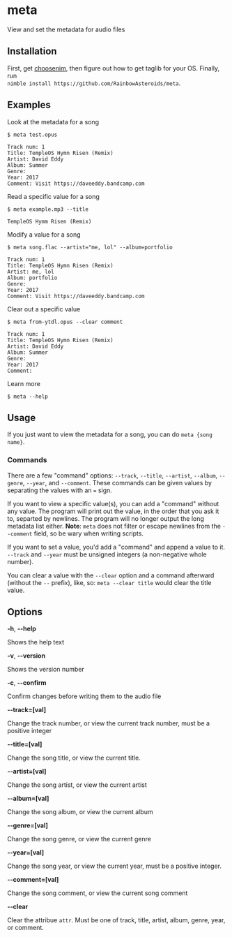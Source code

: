 # meta
View and set the metadata for audio files

## Installation
First, get [choosenim](https://github.com/dom96/choosenim), then figure out
how to get taglib for your OS. Finally, run  
`nimble install https://github.com/RainbowAsteroids/meta`.

## Examples
Look at the metadata for a song
```
$ meta test.opus

Track num: 1
Title: TempleOS Hymn Risen (Remix)
Artist: David Eddy
Album: Summer
Genre:
Year: 2017
Comment: Visit https://daveeddy.bandcamp.com
```

Read a specific value for a song
```
$ meta example.mp3 --title

TempleOS Hymm Risen (Remix)
```

Modify a value for a song
```
$ meta song.flac --artist="me, lol" --album=portfolio

Track num: 1
Title: TempleOS Hymn Risen (Remix)
Artist: me, lol
Album: portfolio
Genre:
Year: 2017
Comment: Visit https://daveeddy.bandcamp.com
```

Clear out a specific value
```
$ meta from-ytdl.opus --clear comment

Track num: 1
Title: TempleOS Hymn Risen (Remix)
Artist: David Eddy
Album: Summer
Genre:
Year: 2017
Comment:
```

Learn more
```
$ meta --help
```

## Usage
If you just want to view the metadata for a song, you can do `meta {song name}`.

### Commands
There are a few "command" options: `--track`, `--title`, `--artist`, `--album`,
`--genre`, `--year`, and `--comment`. These commands can be given values by
separating the values with an `=` sign.

If you want to view a specific value(s), you can add a "command" without any 
value.
The program will print out the value, in the order that you ask it to, 
separted by newlines. The program will no longer output the long metadata list
either. **Note**: `meta` does not filter or escape newlines
from the `--comment` field, so be wary when writing scripts.

If you want to set a value, you'd add a "command" and append a value to it.
`--track` and `--year` must be unsigned integers (a non-negative whole number).

You can clear a value with the `--clear` option and a command afterward 
(without the `--` prefix), like, so: `meta --clear title` would clear the title
value.

## Options
**-h**, **--help**

Shows the help text

**-v**, **--version**

Shows the version number

**-c**, **--confirm**

Confirm changes before writing them to the audio file

**--track=[val]**

Change the track number, or view the current track number, must be a positive
integer

**--title=[val]**

Change the song title, or view the current title.

**--artist=[val]**

Change the song artist, or view the current artist

**--album=[val]**

Change the song album, or view the current album

**--genre=[val]**

Change the song genre, or view the current genre

**--year=[val]**

Change the song year, or view the current year, must be a positive integer.

**--comment=[val]**

Change the song comment, or view the current song comment

**--clear <attr>**

Clear the attribue `attr`. Must be one of track, title, artist, album, genre,
year, or comment.
